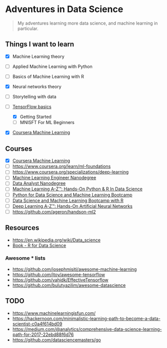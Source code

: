 # Adventures in Data Science

> My adventures learning more data science, and machine learning in particular.

## Things I want to learn

- [X] Machine Learning theory
- [ ] Applied Machine Learning with Python
- [ ] Basics of Machine Learning with R
- [X] Neural networks theory
- [ ] Storytelling with data
- [ ] [TensorFlow basics](tensorflow)
  - [X] Getting Started
  - [ ] MNISFT For ML Beginners
- [X] [Coursera Machine Learning](coursera_machinelearning)


## Courses

- [X] [Coursera Machine Learning](https://www.coursera.org/learn/machine-learning)
- [ ] https://www.coursera.org/learn/ml-foundations
- [ ] https://www.coursera.org/specializations/deep-learning
- [ ] [Machine Learning Engineer Nanodegree](https://www.udacity.com/course/machine-learning-engineer-nanodegree--nd009)
- [ ] [Data Analyst Nanodegree](https://www.udacity.com/course/data-analyst-nanodegree--nd002)
- [ ] [Machine Learning A-Z™: Hands-On Python & R In Data Science](https://www.udemy.com/machinelearning/)
- [ ] [Python for Data Science and Machine Learning Bootcamp](https://www.udemy.com/python-for-data-science-and-machine-learning-bootcamp/)
- [ ] [Data Science and Machine Learning Bootcamp with R](https://www.udemy.com/data-science-and-machine-learning-bootcamp-with-r/)
- [ ] [Deep Learning A-Z™: Hands-On Artificial Neural Networks](https://www.udemy.com/deeplearning/)
- [ ] https://github.com/ageron/handson-ml2

## Resources

- https://en.wikipedia.org/wiki/Data_science
- [Book - R for Data Science](http://r4ds.had.co.nz/)

### Awesome * lists

- https://github.com/josephmisiti/awesome-machine-learning
- https://github.com/jtoy/awesome-tensorflow
- https://github.com/vahidk/EffectiveTensorflow
- https://github.com/bulutyazilim/awesome-datascience

## TODO

- https://www.machinelearningisfun.com/
- https://hackernoon.com/minimalistic-learning-path-to-become-a-data-scientist-c0a4f614bd09
- https://medium.com/@analytics/comprehensive-data-science-learning-path-for-2017-22ebd88f6d76
- https://github.com/datasciencemasters/go

